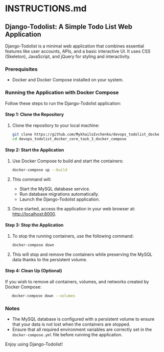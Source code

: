 # INSTRUCTIONS.md

## Django-Todolist: A Simple Todo List Web Application

Django-Todolist is a minimal web application that combines essential features like user accounts, APIs, and a basic interactive UI. It uses CSS (Skeleton), JavaScript, and jQuery for styling and interactivity.

### Prerequisites
- Docker and Docker Compose installed on your system.

### Running the Application with Docker Compose
Follow these steps to run the Django-Todolist application:

#### Step 1: Clone the Repository
1. Clone the repository to your local machine:
   ```bash
   git clone https://github.com/MykhailoIvchenko/devops_todolist_docker_core_task_3_docker_compose.git
   cd devops_todolist_docker_core_task_3_docker_compose
   ```

#### Step 2: Start the Application
1. Use Docker Compose to build and start the containers:
   ```bash
   docker-compose up --build
   ```
2. This command will:
   - Start the MySQL database service.
   - Run database migrations automatically.
   - Launch the Django-Todolist application.

3. Once started, access the application in your web browser at:
   [http://localhost:8000](http://localhost:8000).

#### Step 3: Stop the Application
1. To stop the running containers, use the following command:
   ```bash
   docker-compose down
   ```
2. This will stop and remove the containers while preserving the MySQL data thanks to the persistent volume.

#### Step 4: Clean Up (Optional)
If you wish to remove all containers, volumes, and networks created by Docker Compose:
```bash
   docker-compose down --volumes
```

### Notes
- The MySQL database is configured with a persistent volume to ensure that your data is not lost when the containers are stopped.
- Ensure that all required environment variables are correctly set in the `docker-compose.yml` file before running the application.

Enjoy using Django-Todolist!
